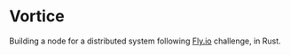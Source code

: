 # Vortice


Building a node for a distributed system following [Fly.io](https://fly.io/dist-sys/) challenge, in Rust.
